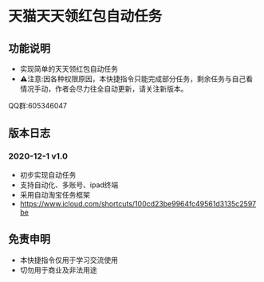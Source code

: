# 天猫天天领红包自动任务

## 功能说明

* 实现简单的天天领红包自动任务
* ⚠️注意:因各种权限原因，本快捷指令只能完成部分任务，剩余任务与自己看情况手动，作者会尽力往全自动更新，请关注新版本。

QQ群:605346047

## 版本日志

### 2020-12-1 v1.0
* 初步实现自动任务
* 支持自动化、多账号、ipad终端
* 采用自动淘宝任务框架
* https://www.icloud.com/shortcuts/100cd23be9964fc49561d3135c2597be

## 免责申明
* 本快捷指令仅用于学习交流使用
* 切勿用于商业及非法用途
